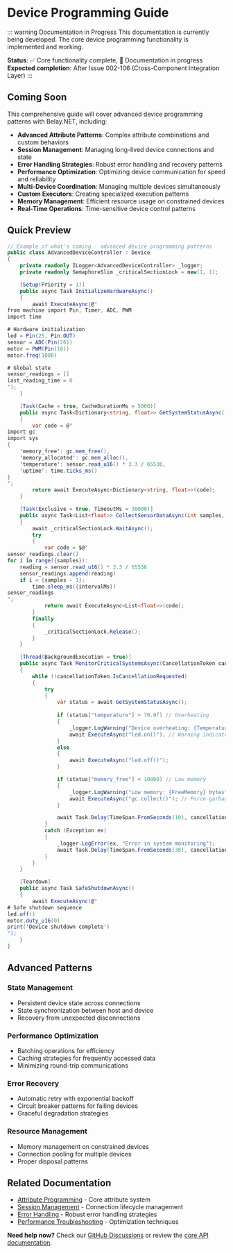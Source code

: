 # Device Programming Guide

::: warning Documentation in Progress
This documentation is currently being developed. The core device programming functionality is implemented and working.

**Status**: ✅ Core functionality complete, 📝 Documentation in progress  
**Expected completion**: After Issue 002-106 (Cross-Component Integration Layer)
:::

## Coming Soon

This comprehensive guide will cover advanced device programming patterns with Belay.NET, including:

- **Advanced Attribute Patterns**: Complex attribute combinations and custom behaviors
- **Session Management**: Managing long-lived device connections and state
- **Error Handling Strategies**: Robust error handling and recovery patterns
- **Performance Optimization**: Optimizing device communication for speed and reliability
- **Multi-Device Coordination**: Managing multiple devices simultaneously
- **Custom Executors**: Creating specialized execution patterns
- **Memory Management**: Efficient resource usage on constrained devices
- **Real-Time Operations**: Time-sensitive device control patterns

## Quick Preview

```csharp
// Example of what's coming - advanced device programming patterns
public class AdvancedDeviceController : Device
{
    private readonly ILogger<AdvancedDeviceController> _logger;
    private readonly SemaphoreSlim _criticalSectionLock = new(1, 1);

    [Setup(Priority = 1)]
    public async Task InitializeHardwareAsync()
    {
        await ExecuteAsync(@"
from machine import Pin, Timer, ADC, PWM
import time

# Hardware initialization
led = Pin(25, Pin.OUT)
sensor = ADC(Pin(26))
motor = PWM(Pin(16))
motor.freq(1000)

# Global state
sensor_readings = []
last_reading_time = 0
");
    }

    [Task(Cache = true, CacheDurationMs = 5000)]
    public async Task<Dictionary<string, float>> GetSystemStatusAsync()
    {
        var code = @"
import gc
import sys
{
    'memory_free': gc.mem_free(),
    'memory_allocated': gc.mem_alloc(),
    'temperature': sensor.read_u16() * 3.3 / 65536,
    'uptime': time.ticks_ms()
}
";
        return await ExecuteAsync<Dictionary<string, float>>(code);
    }

    [Task(Exclusive = true, TimeoutMs = 30000)]
    public async Task<List<float>> CollectSensorDataAsync(int samples, int intervalMs)
    {
        await _criticalSectionLock.WaitAsync();
        try
        {
            var code = $@"
sensor_readings.clear()
for i in range({samples}):
    reading = sensor.read_u16() * 3.3 / 65536
    sensor_readings.append(reading)
    if i < {samples - 1}:
        time.sleep_ms({intervalMs})
sensor_readings
";
            return await ExecuteAsync<List<float>>(code);
        }
        finally
        {
            _criticalSectionLock.Release();
        }
    }

    [Thread(BackgroundExecution = true)]
    public async Task MonitorCriticalSystemsAsync(CancellationToken cancellationToken)
    {
        while (!cancellationToken.IsCancellationRequested)
        {
            try
            {
                var status = await GetSystemStatusAsync();
                
                if (status["temperature"] > 70.0f) // Overheating
                {
                    _logger.LogWarning("Device overheating: {Temperature}°C", status["temperature"]);
                    await ExecuteAsync("led.on()"); // Warning indicator
                }
                else
                {
                    await ExecuteAsync("led.off()");
                }

                if (status["memory_free"] < 10000) // Low memory
                {
                    _logger.LogWarning("Low memory: {FreeMemory} bytes", status["memory_free"]);
                    await ExecuteAsync("gc.collect()"); // Force garbage collection
                }

                await Task.Delay(TimeSpan.FromSeconds(10), cancellationToken);
            }
            catch (Exception ex)
            {
                _logger.LogError(ex, "Error in system monitoring");
                await Task.Delay(TimeSpan.FromSeconds(30), cancellationToken);
            }
        }
    }

    [Teardown]
    public async Task SafeShutdownAsync()
    {
        await ExecuteAsync(@"
# Safe shutdown sequence
led.off()
motor.duty_u16(0)
print('Device shutdown complete')
");
    }
}
```

## Advanced Patterns

### State Management
- Persistent device state across connections
- State synchronization between host and device
- Recovery from unexpected disconnections

### Performance Optimization
- Batching operations for efficiency
- Caching strategies for frequently accessed data  
- Minimizing round-trip communications

### Error Recovery
- Automatic retry with exponential backoff
- Circuit breaker patterns for failing devices
- Graceful degradation strategies

### Resource Management
- Memory management on constrained devices
- Connection pooling for multiple devices
- Proper disposal patterns

## Related Documentation

- [Attribute Programming](/guide/attributes) - Core attribute system
- [Session Management](/guide/session-management) - Connection lifecycle management
- [Error Handling](/guide/error-handling) - Robust error handling strategies
- [Performance Troubleshooting](/hardware/troubleshooting-performance) - Optimization techniques

**Need help now?** Check our [GitHub Discussions](https://github.com/belay-dotnet/Belay.NET/discussions) or review the [core API documentation](/api/).